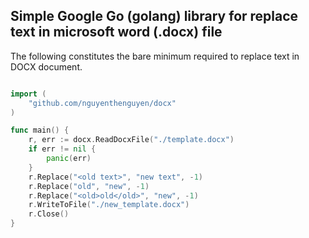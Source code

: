 ## Simple Google Go (golang) library for replace text in microsoft word (.docx) file

The following constitutes the bare minimum required to replace text in DOCX document.
``` go 

import (
	"github.com/nguyenthenguyen/docx"
)

func main() {
	r, err := docx.ReadDocxFile("./template.docx")
	if err != nil {
		panic(err)
	}
	r.Replace("<old text>", "new text", -1)
	r.Replace("old", "new", -1)
	r.Replace("<old>old</old>", "new", -1)
	r.WriteToFile("./new_template.docx")
	r.Close()
}

```